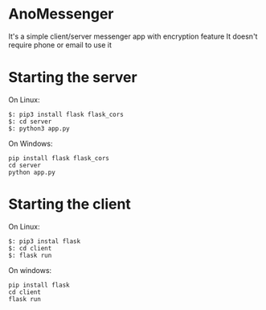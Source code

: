 # AnoMessenger
It's a simple client/server messenger app with encryption feature
It doesn't require phone or email to use it

# Starting the server
On Linux:
```
$: pip3 install flask flask_cors
$: cd server
$: python3 app.py
```

On Windows:
```
pip install flask flask_cors
cd server
python app.py
```

# Starting the client
On Linux:
```
$: pip3 instal flask
$: cd client
$: flask run
```

On windows:
```
pip install flask
cd client
flask run
```
